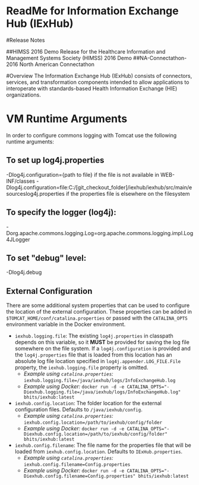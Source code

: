 # ReadMe for Information Exchange Hub (IExHub)



#Release Notes

##HIMSS 2016 Demo
 Release for the Healthcare Information and Management Systems Society (HIMSS) 2016 Demo
##NA-Connectathon-2016 
North American Connectathon

#Overview
The Information Exchange Hub (IExHub) consists of connectors, services, and transformation components intended to allow applications to interoperate with standards-based Health Information Exchange (HIE) organizations.

# VM Runtime Arguments

In order to configure commons logging with Tomcat use the following runtime arguments:

## To set up log4j.properties
-Dlog4j.configuration={path to file} if the file is not available in WEB-INF/classes
-Dlog4j.configuration=file:C:/[git_checkout_folder]/iexhub/iexhub/src/main/esourceslog4j.properties if the properties file is elsewhere on the filesystem
## To specify the logger (log4j):
-Dorg.apache.commons.logging.Log=org.apache.commons.logging.impl.Log4JLogger 
## To set "debug" level: 
-Dlog4j.debug

## External Configuration

There are some additional system properties that can be used to configure the location of the external configuration. These properties can be added in `$TOMCAT_HOME/conf/catalina.properties` or passed with the `CATALINA_OPTS` environment variable in the Docker environment.

+ `iexhub.logging.file`: The existing `log4j.properties` in classpath depends on this variable, so it **MUST** be provided for saving the log file somewhere on the file system. If a `log4j.configuration` is provided and the `log4j.properties` file that is loaded from this location has an absolute log file location specified in `log4j.appender.LOG_FILE.File` property, the `iexhub.logging.file` property is omitted.
	+ *Example using `catalina.properties`:* `iexhub.logging.file=/java/iexhub/logs/InfoExchangeHub.log`
	+ *Example using Docker:* `docker run -d -e CATALINA_OPTS="-Diexhub.logging.file=/java/iexhub/logs/InfoExchangeHub.log" bhits/iexhub:latest`
+ `iexhub.config.location`: The folder location for the external configuration files. Defaults to `/java/iexhub/config`.
	+ *Example using `catalina.properties`:* `iexhub.config.location=/path/to/iexhub/config/folder`
	+ *Example using Docker:* `docker run -d -e CATALINA_OPTS="-Diexhub.config.location=/path/to/iexhub/config/folder" bhits/iexhub:latest`
+ `iexhub.config.filename`: The file name for the properties file that will be loaded from `iexhub.config.location`. Defaults to `IExHub.properties`.
	+ *Example using `catalina.properties`:* `iexhub.config.filename=Config.properties`
	+ *Example using Docker:* `docker run -d -e CATALINA_OPTS="-Diexhub.config.filename=Config.properties" bhits/iexhub:latest`